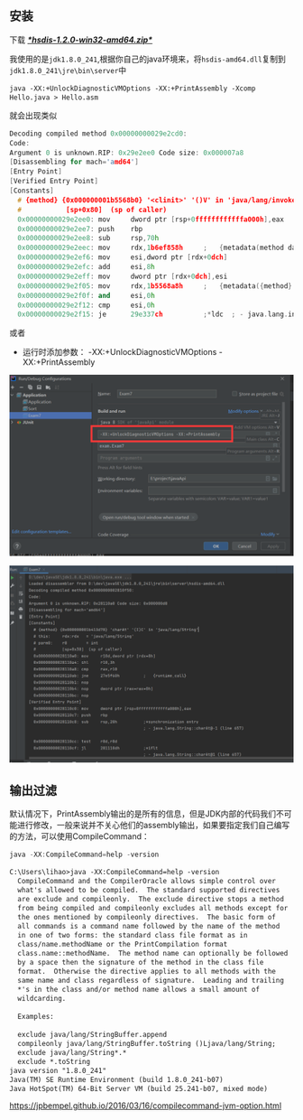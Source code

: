 ## 安装

下载 [***\*hsdis-1.2.0-win32-amd64.zip\****](https://sourceforge.net/projects/fcml/files/fcml-1.2.0/hsdis-1.2.0-win32-amd64.zip/download)

我使用的是`jdk1.8.0_241`,根据你自己的java环境来，将`hsdis-amd64.dll`复制到 `jdk1.8.0_241\jre\bin\server`中



```cassandra
java -XX:+UnlockDiagnosticVMOptions -XX:+PrintAssembly -Xcomp Hello.java > Hello.asm
```

就会出现类似

````c++
Decoding compiled method 0x00000000029e2cd0:
Code:
Argument 0 is unknown.RIP: 0x29e2ee0 Code size: 0x000007a8
[Disassembling for mach='amd64']
[Entry Point]
[Verified Entry Point]
[Constants]
  # {method} {0x000000001b5568b0} '<clinit>' '()V' in 'java/lang/invoke/MethodHandle'
  #           [sp+0x80]  (sp of caller)
  0x00000000029e2ee0: mov     dword ptr [rsp+0ffffffffffffa000h],eax
  0x00000000029e2ee7: push    rbp
  0x00000000029e2ee8: sub     rsp,70h
  0x00000000029e2eec: mov     rdx,1b6ef858h     ;   {metadata(method data for {method} {0x000000001b5568b0} '<clinit>' '()V' in 'java/lang/invoke/MethodHandle')}
  0x00000000029e2ef6: mov     esi,dword ptr [rdx+0dch]
  0x00000000029e2efc: add     esi,8h
  0x00000000029e2eff: mov     dword ptr [rdx+0dch],esi
  0x00000000029e2f05: mov     rdx,1b5568a8h     ;   {metadata({method} {0x000000001b5568b0} '<clinit>' '()V' in 'java/lang/invoke/MethodHandle')}
  0x00000000029e2f0f: and     esi,0h
  0x00000000029e2f12: cmp     esi,0h
  0x00000000029e2f15: je      29e337ch          ;*ldc  ; - java.lang.invoke.MethodHandle::<clinit>@0 (line 421)
````

或者

- 运行时添加参数： -XX:+UnlockDiagnosticVMOptions -XX:+PrintAssembly

![image-20220703132618945](../img/image-20220703132618945.png)

![image-20220703132706774](../img/image-20220703132706774.png)





## 输出过滤

默认情况下，PrintAssembly输出的是所有的信息，但是JDK内部的代码我们不可能进行修改，一般来说并不关心他们的assembly输出，如果要指定我们自己编写的方法，可以使用CompileCommand：

```java
java -XX:CompileCommand=help -version
```

```
C:\Users\lihao>java -XX:CompileCommand=help -version
  CompileCommand and the CompilerOracle allows simple control over
  what's allowed to be compiled.  The standard supported directives
  are exclude and compileonly.  The exclude directive stops a method
  from being compiled and compileonly excludes all methods except for
  the ones mentioned by compileonly directives.  The basic form of
  all commands is a command name followed by the name of the method
  in one of two forms: the standard class file format as in
  class/name.methodName or the PrintCompilation format
  class.name::methodName.  The method name can optionally be followed
  by a space then the signature of the method in the class file
  format.  Otherwise the directive applies to all methods with the
  same name and class regardless of signature.  Leading and trailing
  *'s in the class and/or method name allows a small amount of
  wildcarding.

  Examples:

  exclude java/lang/StringBuffer.append
  compileonly java/lang/StringBuffer.toString ()Ljava/lang/String;
  exclude java/lang/String*.*
  exclude *.toString
java version "1.8.0_241"
Java(TM) SE Runtime Environment (build 1.8.0_241-b07)
Java HotSpot(TM) 64-Bit Server VM (build 25.241-b07, mixed mode)
```















https://jpbempel.github.io/2016/03/16/compilecommand-jvm-option.html